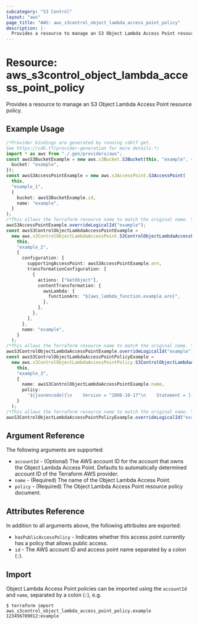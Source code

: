 ```yaml
---
subcategory: "S3 Control"
layout: "aws"
page_title: "AWS: aws_s3control_object_lambda_access_point_policy"
description: |-
  Provides a resource to manage an S3 Object Lambda Access Point resource policy.
---
```


# Resource: aws\_s3control\_object\_lambda\_access\_point\_policy

Provides a resource to manage an S3 Object Lambda Access Point resource policy.

## Example Usage

```typescript
/*Provider bindings are generated by running cdktf get.
See https://cdk.tf/provider-generation for more details.*/
import * as aws from "./.gen/providers/aws";
const awsS3BucketExample = new aws.s3Bucket.S3Bucket(this, "example", {
  bucket: "example",
});
const awsS3AccessPointExample = new aws.s3AccessPoint.S3AccessPoint(
  this,
  "example_1",
  {
    bucket: awsS3BucketExample.id,
    name: "example",
  }
);
/*This allows the Terraform resource name to match the original name. You can remove the call if you don't need them to match.*/
awsS3AccessPointExample.overrideLogicalId("example");
const awsS3ControlObjectLambdaAccessPointExample =
  new aws.s3ControlObjectLambdaAccessPoint.S3ControlObjectLambdaAccessPoint(
    this,
    "example_2",
    {
      configuration: {
        supportingAccessPoint: awsS3AccessPointExample.arn,
        transformationConfiguration: [
          {
            actions: ["GetObject"],
            contentTransformation: {
              awsLambda: {
                functionArn: "${aws_lambda_function.example.arn}",
              },
            },
          },
        ],
      },
      name: "example",
    }
  );
/*This allows the Terraform resource name to match the original name. You can remove the call if you don't need them to match.*/
awsS3ControlObjectLambdaAccessPointExample.overrideLogicalId("example");
const awsS3ControlObjectLambdaAccessPointPolicyExample =
  new aws.s3ControlObjectLambdaAccessPointPolicy.S3ControlObjectLambdaAccessPointPolicy(
    this,
    "example_3",
    {
      name: awsS3ControlObjectLambdaAccessPointExample.name,
      policy:
        '${jsonencode({\n    Version = "2008-10-17"\n    Statement = [{\n      Effect = "Allow"\n      Action = "s3-object-lambda:GetObject"\n      Principal = {\n        AWS = data.aws_caller_identity.current.account_id\n      }\n      Resource = aws_s3control_object_lambda_access_point.example.arn\n    }]\n  })}',
    }
  );
/*This allows the Terraform resource name to match the original name. You can remove the call if you don't need them to match.*/
awsS3ControlObjectLambdaAccessPointPolicyExample.overrideLogicalId("example");

```

## Argument Reference

The following arguments are supported:

* `accountId` - (Optional) The AWS account ID for the account that owns the Object Lambda Access Point. Defaults to automatically determined account ID of the Terraform AWS provider.
* `name` - (Required) The name of the Object Lambda Access Point.
* `policy` - (Required) The Object Lambda Access Point resource policy document.

## Attributes Reference

In addition to all arguments above, the following attributes are exported:

* `hasPublicAccessPolicy` - Indicates whether this access point currently has a policy that allows public access.
* `id` - The AWS account ID and access point name separated by a colon (`:`).

## Import

Object Lambda Access Point policies can be imported using the `accountId` and `name`, separated by a colon (`:`), e.g.

```console
$ terraform import aws_s3control_object_lambda_access_point_policy.example 123456789012:example
```
